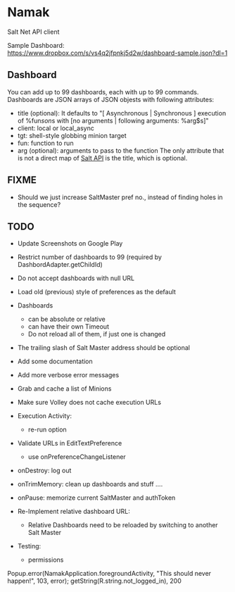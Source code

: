 # Namak
Salt Net API client

Sample Dashboard: https://www.dropbox.com/s/vs4q2jfpnkj5d2w/dashboard-sample.json?dl=1
## Dashboard
You can add up to 99 dashboards, each with up to 99 commands.
Dashboards are JSON arrays of JSON objests with following attributes:
- title (optional): It defaults to "[ Asynchronous | Synchronous ] execution of %fun$s on %tgt$s with [no arguments | following arguments: %arg$s]"
- client: local or local_async
- tgt: shell-style globbing minion target
- fun: function to run
- arg (optional): arguments to pass to the function
The only attribute that is not a direct map of [Salt API](http://docs.saltstack.com/en/latest/ref/clients/) is the title, which is optional.

## FIXME
- Should we just increase SaltMaster pref no., instead of finding holes in the sequence?

## TODO
- Update Screenshots on Google Play
- Restrict number of dashboards to 99 (required by DashbordAdapter.getChildId)
- Do not accept dashboards with null URL

- Load old (previous) style of preferences as the default
- Dashboards
    - can be absolute or relative
    - can have their own Timeout
    - Do not reload all of them, if just one is changed
- The trailing slash of Salt Master address should be optional
- Add some documentation
- Add more verbose error messages
- Grab and cache a list of Minions
- Make sure Volley does not cache execution URLs
- Execution Activity:
    - re-run option

- Validate URLs in EditTextPreference
    - use onPreferenceChangeListener

- onDestroy: log out
- onTrimMemory: clean up dashboards and stuff ....
- onPause: memorize current SaltMaster and authToken
- Re-Implement relative dashboard URL:
    - Relative Dashboards need to be reloaded by switching to another Salt Master
- Testing:
    - permissions




Popup.error(NamakApplication.foregroundActivity, "This should never happen!", 103, error);
getString(R.string.not_logged_in), 200